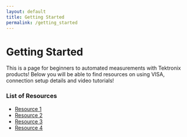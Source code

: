 ```yaml
---
layout: default
title: Getting Started
permalink: /getting_started
---
```


# Getting Started
This is a page for beginners to automated measurements with Tektronix products! Below you will be able to find resources on using VISA, connection setup details and video tutorials!

### List of Resources
* [Resource 1](https://www.tek.com)
* [Resource 2](https://www.tek.com)
* [Resource 3](https://www.tek.com)
* [Resource 4](https://www.tek.com)


